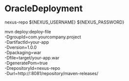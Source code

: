 ﻿# OracleDeployment


<settings>
  <servers>
    <server>
      <id>nexus-repo</id>
      <username>${NEXUS_USERNAME}</username>
      <password>${NEXUS_PASSWORD}</password>
    </server>
  </servers>
</settings>


mvn deploy:deploy-file \
  -DgroupId=com.yourcompany.project \
  -DartifactId=your-app \
  -Dversion=1.0.0 \
  -Dpackaging=war \
  -Dfile=target/your-app.war \
  -DgeneratePom=true \
  -DrepositoryId=nexus-repo \
  -Durl=http://<nexus-host>:8081/repository/maven-releases/ 
